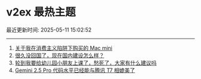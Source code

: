 # v2ex 最热主题

最近更新时间: 2025-05-11 15:02:52

--- 
1. [关于我在消费主义陷阱下购买的 Mac mini](https://www.v2ex.com/t/1130916) 
2. [很久没回国了，现在国内建设怎么样？](https://www.v2ex.com/t/1130924) 
3. [轮到我要给幼儿园小朋友上课了，愁死了，大家有什么建议吗](https://www.v2ex.com/t/1130936) 
4. [Gemini 2.5 Pro 代码水平已经能与腾讯 T7 相媲美了](https://www.v2ex.com/t/1130938) 
